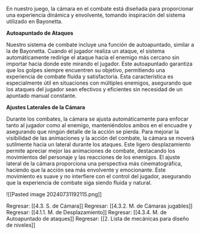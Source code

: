 
En nuestro juego, la cámara en el combate está diseñada para proporcionar una experiencia dinámica y envolvente, tomando inspiración del sistema utilizado en Bayonetta.

**Autoapuntado de Ataques**

Nuestro sistema de combate incluye una función de autoapuntado, similar a la de Bayonetta. Cuando el jugador realiza un ataque, el sistema automáticamente redirige el ataque hacia el enemigo más cercano sin importar hacia donde este mirando el jugador. Este autoapuntado garantiza que los golpes siempre encuentren su objetivo, permitiendo una experiencia de combate fluida y satisfactoria. Esta característica es especialmente útil en situaciones con múltiples enemigos, asegurando que los ataques del jugador sean efectivos y eficientes sin necesidad de un apuntado manual constante.

**Ajustes Laterales de la Cámara**

Durante los combates, la cámara se ajusta automáticamente para enfocar tanto al jugador como al enemigo, manteniéndolos ambos en el encuadre y asegurando que ningún detalle de la acción se pierda. Para mejorar la visibilidad de las animaciones y la acción del combate, la cámara se moverá sutilmente hacia un lateral durante los ataques. Este ligero desplazamiento permite apreciar mejor las animaciones de combate, destacando los movimientos del personaje y las reacciones de los enemigos. El ajuste lateral de la cámara proporciona una perspectiva más cinematográfica, haciendo que la acción sea más envolvente y emocionante. Este movimiento es suave y no interfiere con el control del jugador, asegurando que la experiencia de combate siga siendo fluida y natural.

![[Pasted image 20240731192115.png]]


Regresar: [[4.3. S. de Cámara]]
Regresar: [[4.3.2. M. de Cámaras jugables]]
Regresar: [[4.1.1. M. de Desplazamiento]]
Regresar: [[4.3.4. M. de Autoapuntado de ataques]]
Regresar: [[2. Lista de mecánicas para diseño de niveles]]